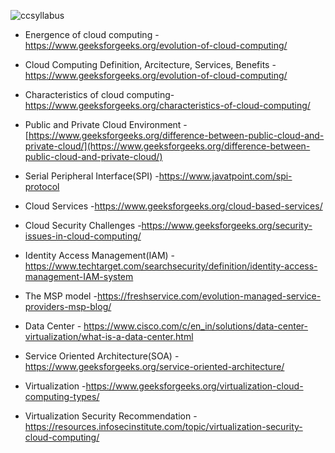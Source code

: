![ccsyllabus](https://user-images.githubusercontent.com/51438542/144699749-3fe81465-0065-4750-9960-f1768947c163.PNG)

- Energence of cloud computing - https://www.geeksforgeeks.org/evolution-of-cloud-computing/

- Cloud Computing Definition, Arcitecture, Services, Benefits - https://www.geeksforgeeks.org/evolution-of-cloud-computing/

- Characteristics of cloud computing- https://www.geeksforgeeks.org/characteristics-of-cloud-computing/

- Public and Private Cloud Environment -[https://www.geeksforgeeks.org/difference-between-public-cloud-and-private-cloud/](https://www.geeksforgeeks.org/difference-between-public-cloud-and-private-cloud/)

- Serial Peripheral Interface(SPI) -https://www.javatpoint.com/spi-protocol

- Cloud Services -https://www.geeksforgeeks.org/cloud-based-services/

- Cloud Security Challenges -https://www.geeksforgeeks.org/security-issues-in-cloud-computing/

- Identity Access Management(IAM) -https://www.techtarget.com/searchsecurity/definition/identity-access-management-IAM-system

- The MSP model -https://freshservice.com/evolution-managed-service-providers-msp-blog/

- Data Center - https://www.cisco.com/c/en_in/solutions/data-center-virtualization/what-is-a-data-center.html


- Service Oriented Architecture(SOA) -https://www.geeksforgeeks.org/service-oriented-architecture/

- Virtualization -https://www.geeksforgeeks.org/virtualization-cloud-computing-types/

- Virtualization Security Recommendation -https://resources.infosecinstitute.com/topic/virtualization-security-cloud-computing/
